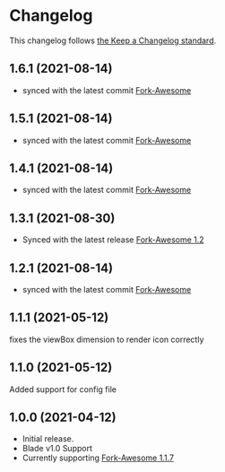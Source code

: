 # Changelog

This changelog follows [the Keep a Changelog standard](https://keepachangelog.com).


## 1.6.1 (2021-08-14)
* synced with the latest commit [Fork-Awesome](https://github.com/ForkAwesome/Fork-Awesome/commit/289abef958b8fc7c2541419a9d521655e225feab)

## 1.5.1 (2021-08-14)
* synced with the latest commit [Fork-Awesome](https://github.com/ForkAwesome/Fork-Awesome/commit/93e5d24a48674064fe75610ba0cbe66104a981d4)

## 1.4.1 (2021-08-14)
* synced with the latest commit [Fork-Awesome](https://github.com/ForkAwesome/Fork-Awesome/commit/6865961ec88c85d7fb5a90846ae7451eaf539522)

## 1.3.1 (2021-08-30)
* Synced with the latest release [Fork-Awesome 1.2](https://github.com/ForkAwesome/Fork-Awesome/releases/tag/1.2)

## 1.2.1 (2021-08-14)
* synced with the latest commit   [Fork-Awesome](https://github.com/ForkAwesome/Fork-Awesome/commit/2c7fd6c528c17006419d4f6c633ff561e5bb0ec4)

## 1.1.1 (2021-05-12)
fixes the viewBox dimension to render icon correctly

## 1.1.0 (2021-05-12)
Added support for config file

## 1.0.0 (2021-04-12)

* Initial release.
* Blade v1.0 Support
* Currently supporting [Fork-Awesome 1.1.7](https://github.com/ForkAwesome/Fork-Awesome/releases/tag/1.1.7)
